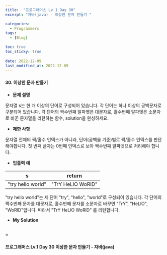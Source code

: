 ```yaml
---
title:  "프로그래머스 Lv.1 Day 30"
excerpt: "자바(java) - 이상한 문자 만들기 "

categories:
  - Programmers
tags:
  - [Blog]

toc: true
toc_sticky: true
 
date: 2022-12-09
last_modified_at: 2022-12-09
---
```


#### 30. 이상한 문자 만들기


- **문제 설명** 

문자열 s는 한 개 이상의 단어로 구성되어 있습니다. 각 단어는 하나 이상의 공백문자로 구분되어 있습니다. 각 단어의 짝수번째 알파벳은 대문자로, 홀수번째 알파벳은 소문자로 바꾼 문자열을 리턴하는 함수, solution을 완성하세요.

- **제한 사항**

문자열 전체의 짝/홀수 인덱스가 아니라, 단어(공백을 기준)별로 짝/홀수 인덱스를 판단해야합니다.
첫 번째 글자는 0번째 인덱스로 보아 짝수번째 알파벳으로 처리해야 합니다.

- **입출력 예**

|**s**|**return**|
|:---:|:---:|
|"try hello world"|"TrY HeLlO WoRlD"|

"try hello world"는 세 단어 "try", "hello", "world"로 구성되어 있습니다. 각 단어의 짝수번째 문자를 대문자로, 홀수번째 문자를 소문자로 바꾸면 "TrY", "HeLlO", "WoRlD"입니다. 따라서 "TrY HeLlO WoRlD" 를 리턴합니다.


- **My Solution**

```java

```

⭐


**프로그래머스 Lv.1 Day 30 이상한 문자 만들기 - 자바(java)**